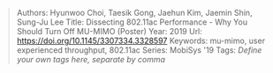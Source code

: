 > Authors: Hyunwoo Choi, Taesik Gong, Jaehun Kim, Jaemin Shin, Sung-Ju Lee
> Title: Dissecting 802.11ac Performance - Why You Should Turn Off MU-MIMO (Poster)
> Year: 2019
> Url: https://doi.org/10.1145/3307334.3328597
> Keywords: mu-mimo, user experienced throughput, 802.11ac
> Series: MobiSys '19
> Tags: *Define your own tags here, separate by comma*
